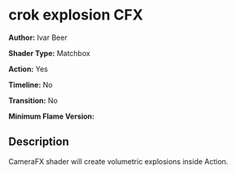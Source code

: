 # crok explosion CFX

**Author:** Ivar Beer

**Shader Type:** Matchbox

**Action:** Yes

**Timeline:** No

**Transition:** No

**Minimum Flame Version:** 


## Description
CameraFX shader will create volumetric explosions inside Action.
